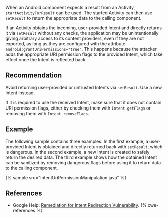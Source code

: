 When an Android component expects a result from an Activity, `startActivityForResult` can be used. The started Activity can then use `setResult` to return the appropriate data to the calling component.

If an Activity obtains the incoming, user-provided Intent and directly returns it via `setResult` without any checks, the application may be unintentionally giving arbitrary access to its content providers, even if they are not exported, as long as they are configured with the attribute `android:grantUriPermissions="true"`. This happens because the attacker adds the appropriate URI permission flags to the provided Intent, which take effect once the Intent is reflected back.


## Recommendation
Avoid returning user-provided or untrusted Intents via `setResult`. Use a new Intent instead.

If it is required to use the received Intent, make sure that it does not contain URI permission flags, either by checking them with `Intent.getFlags` or removing them with `Intent.removeFlags`.


## Example
The following sample contains three examples. In the first example, a user-provided Intent is obtained and directly returned back with `setResult`, which is dangerous. In the second example, a new Intent is created to safely return the desired data. The third example shows how the obtained Intent can be sanitized by removing dangerous flags before using it to return data to the calling component.

{% sample src="IntentUriPermissionManipulation.java" %}

## References
* Google Help: [Remediation for Intent Redirection Vulnerability](https://support.google.com/faqs/answer/9267555?hl=en).
{% cwe-references %}
